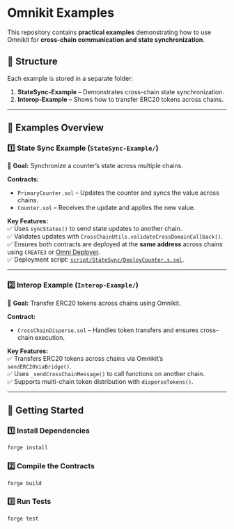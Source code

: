 # **Omnikit Examples**  

This repository contains **practical examples** demonstrating how to use Omnikit for **cross-chain communication and state synchronization**.  

## **📁 Structure**  
Each example is stored in a separate folder:  

1. **StateSync-Example** – Demonstrates cross-chain state synchronization.  
2. **Interop-Example** – Shows how to transfer ERC20 tokens across chains.  

---

## **🚀 Examples Overview**  

### **1️⃣ State Sync Example (`StateSync-Example/`)**  
📌 **Goal:** Synchronize a counter’s state across multiple chains.  

**Contracts:**  
- `PrimaryCounter.sol` – Updates the counter and syncs the value across chains.  
- `Counter.sol` – Receives the update and applies the new value.  

**Key Features:**  
✅ Uses `syncStates()` to send state updates to another chain.  
✅ Validates updates with `CrossChainUtils.validateCrossDomainCallback()`.  
✅ Ensures both contracts are deployed at the **same address** across chains using `CREATE3` or [Omni Deployer](https://www.npmjs.com/package/@omni-kit/omni-deployer).  
✅ Deployment script: [`script/StateSync/DeployCounter.s.sol`](script/StateSync/DeployCounter.s.sol).  

---

### **2️⃣ Interop Example (`Interop-Example/`)**  
📌 **Goal:** Transfer ERC20 tokens across chains using Omnikit.  

**Contract:**  
- `CrossChainDisperse.sol` – Handles token transfers and ensures cross-chain execution.  

**Key Features:**  
✅ Transfers ERC20 tokens across chains via Omnikit’s `sendERC20ViaBridge()`.  
✅ Uses `_sendCrossChainMessage()` to call functions on another chain.  
✅ Supports multi-chain token distribution with `disperseTokens()`.  

---

## **📌 Getting Started**  
### **1️⃣ Install Dependencies**    
```sh
forge install
```  
### **2️⃣ Compile the Contracts**  
```sh
forge build
```  
### **3️⃣ Run Tests**  
```sh
forge test
```  
